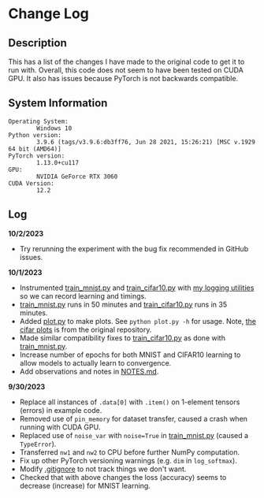 # Change Log 

## Description

This has a list of the changes I have made to the original code to get it to run with. Overall,
this code does not seem to have been tested on CUDA GPU. It also has issues because PyTorch
is not backwards compatible.

## System Information

```
Operating System:
        Windows 10
Python version:
        3.9.6 (tags/v3.9.6:db3ff76, Jun 28 2021, 15:26:21) [MSC v.1929 64 bit (AMD64)]
PyTorch version:
        1.13.0+cu117
GPU:
        NVIDIA GeForce RTX 3060
CUDA Version:
        12.2
```

## Log 

**10/2/2023**
- Try rerunning the experiment with the bug fix recommended in GitHub issues.

**10/1/2023**
- Instrumented [train_mnist.py](examples/train_mnist.py) and [train_cifar10.py](examples/train_cifar10.py) with [my logging utilities](https://github.com/ChamiLamelas/UsefulPythonLibraries) so we can record learning and timings.
- [train_mnist.py](examples/train_mnist.py) runs in 50 minutes and [train_cifar10.py](examples/train_cifar10.py) runs in 35 minutes.
- Added [plot.py](examples/plot.py) to make plots. See `python plot.py -h` for usage. Note, [the cifar plots](examples/plots/cifar) is from the original repository. 
- Made similar compatibility fixes to [train_cifar10.py](examples/train_cifar10.py) as done with [train_mnist.py](examples/train_mnist.py).
- Increase number of epochs for both MNIST and CIFAR10 learning to allow models to actually learn to convergence. 
- Add observations and notes in [NOTES.md](NOTES.md).

**9/30/2023**
- Replace all instances of `.data[0]` with `.item()` on 1-element tensors (errors) in example code.
- Removed use of `pin_memory` for dataset transfer, caused a crash when running with CUDA GPU.
- Replaced use of `noise_var` with `noise=True` in [train_mnist.py](examples/train_mnist.py) (caused a `TypeError`).
- Transferred `nw1` and `nw2` to CPU before further NumPy computation.
- Fix up other PyTorch versioning warnings (e.g. `dim` in `log_softmax`).
- Modify [.gitignore](.gitignore) to not track things we don't want.
- Checked that with above changes the loss (accuracy) seems to decrease (increase) for MNIST learning.
